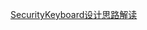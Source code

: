 <!--
 * @Author: 梅继高
 * @Date: 2021-12-07 21:07:27
 * @LastEditTime: 2021-12-07 21:10:35
 * @LastEditors: 梅继高
 * @Description: 
 * @FilePath: /JGSourceBase/JGSourceBase/SecurityKeyboard/README.md
 * Copyright © 2021 MeiJigao. All rights reserved.
-->

[SecurityKeyboard设计思路解读](http://dengni8023.top/2021/12/04/iOS自定义安全键盘JGSourceBase解读)